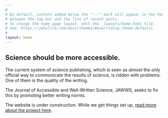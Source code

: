 ```yaml
---
#
# By default, content added below the "---" mark will appear in the home page
# between the top bar and the list of recent posts.
# To change the home page layout, edit the _layouts/home.html file.
# See: https://jekyllrb.com/docs/themes/#overriding-theme-defaults
#
layout: home
---
```


## Science should be more accessible.

The current system of science publishing, which is seen as almost the only official way to communicate the results of science, is ridden with problems. One of them is the quality of the writing. 

The Journal of Accessible and Well-Written Science, JAWWS, seeks to fix this by promoting better writing norms. 

The website is under construction. While we get things set up, [read more about the project here](/about).